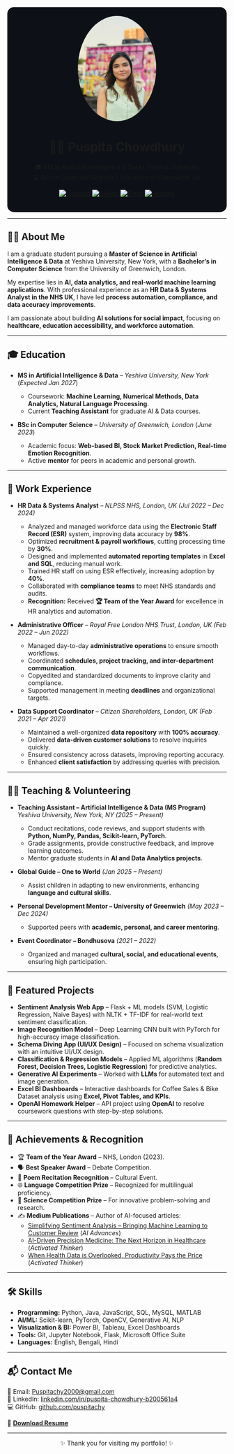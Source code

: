 <!-- Dark themed centered intro -->
<div align="center" style="background-color:#0d1117; padding:20px; border-radius:15px;">

<img src="IMG_2850.jpg" width="180" style="border-radius:50%;" alt="Puspita Chowdhury Photo"/>

# 👩‍💻 Puspita Chowdhury  
🎓 MS in Artificial Intelligence & Data | Yeshiva University  
💻 BSc in Computer Science | University of Greenwich, UK  

[![LinkedIn](https://img.shields.io/badge/LinkedIn-blue?style=for-the-badge&logo=linkedin)](http://linkedin.com/in/puspita-chowdhury-b200561a4) 
[![GitHub](https://img.shields.io/badge/GitHub-grey?style=for-the-badge&logo=github)](https://github.com/puspitachy) 
[![Email](https://img.shields.io/badge/Email-red?style=for-the-badge&logo=gmail)](mailto:Puspitachy2000@gmail.com) 
[![Resume](https://img.shields.io/badge/Resume-green?style=for-the-badge&logo=adobeacrobatreader)](resume.pdf)

</div>

---

## 👩‍💻 About Me
I am a graduate student pursuing a **Master of Science in Artificial Intelligence & Data** at Yeshiva University, New York, with a **Bachelor’s in Computer Science** from the University of Greenwich, London.  

My expertise lies in **AI, data analytics, and real-world machine learning applications**. With professional experience as an **HR Data & Systems Analyst in the NHS UK**, I have led **process automation, compliance, and data accuracy improvements**.  

I am passionate about building **AI solutions for social impact**, focusing on **healthcare, education accessibility, and workforce automation**.  

---

## 🎓 Education
- **MS in Artificial Intelligence & Data** – *Yeshiva University, New York* (*Expected Jan 2027*)  
  - Coursework: **Machine Learning, Numerical Methods, Data Analytics, Natural Language Processing**.  
  - Current **Teaching Assistant** for graduate AI & Data courses.  

- **BSc in Computer Science** – *University of Greenwich, London* (*June 2023*)  
  - Academic focus: **Web-based BI, Stock Market Prediction, Real-time Emotion Recognition**.  
  - Active **mentor** for peers in academic and personal growth.  

---

## 💼 Work Experience  

- **HR Data & Systems Analyst** – *NLPSS NHS, London, UK (Jul 2022 – Dec 2024)*  
  - Analyzed and managed workforce data using the **Electronic Staff Record (ESR)** system, improving data accuracy by **98%**.  
  - Optimized **recruitment & payroll workflows**, cutting processing time by **30%**.  
  - Designed and implemented **automated reporting templates** in **Excel and SQL**, reducing manual work.  
  - Trained HR staff on using ESR effectively, increasing adoption by **40%**.  
  - Collaborated with **compliance teams** to meet NHS standards and audits.  
  - **Recognition:** Received **🏆 Team of the Year Award** for excellence in HR analytics and automation.  

- **Administrative Officer** – *Royal Free London NHS Trust, London, UK (Feb 2022 – Jun 2022)*  
  - Managed day-to-day **administrative operations** to ensure smooth workflows.  
  - Coordinated **schedules, project tracking, and inter-department communication**.  
  - Copyedited and standardized documents to improve clarity and compliance.  
  - Supported management in meeting **deadlines** and organizational targets.  

- **Data Support Coordinator** – *Citizen Shareholders, London, UK (Feb 2021 – Apr 2021)*  
  - Maintained a well-organized **data repository** with **100% accuracy**.  
  - Delivered **data-driven customer solutions** to resolve inquiries quickly.  
  - Ensured consistency across datasets, improving reporting accuracy.  
  - Enhanced **client satisfaction** by addressing queries with precision.  

---

## 🧑‍🏫 Teaching & Volunteering  

- **Teaching Assistant – Artificial Intelligence & Data (MS Program)**  
  *Yeshiva University, New York, NY (2025 – Present)*  
  - Conduct recitations, code reviews, and support students with **Python, NumPy, Pandas, Scikit-learn, PyTorch**.  
  - Grade assignments, provide constructive feedback, and improve learning outcomes.  
  - Mentor graduate students in **AI and Data Analytics projects**.  

- **Global Guide – One to World** *(Jan 2025 – Present)*  
  - Assist children in adapting to new environments, enhancing **language and cultural skills**.  

- **Personal Development Mentor – University of Greenwich** *(May 2023 – Dec 2024)*  
  - Supported peers with **academic, personal, and career mentoring**.  

- **Event Coordinator – Bondhusova** *(2021 – 2022)*  
  - Organized and managed **cultural, social, and educational events**, ensuring high participation.  

---

## 📂 Featured Projects  

- **Sentiment Analysis Web App** – Flask + ML models (SVM, Logistic Regression, Naive Bayes) with NLTK + TF-IDF for real-world text sentiment classification.  
- **Image Recognition Model** – Deep Learning CNN built with PyTorch for high-accuracy image classification.  
- **Schema Diving App (UI/UX Design)** – Focused on schema visualization with an intuitive UI/UX design.  
- **Classification & Regression Models** – Applied ML algorithms (**Random Forest, Decision Trees, Logistic Regression**) for predictive analytics.  
- **Generative AI Experiments** – Worked with **LLMs** for automated text and image generation.  
- **Excel BI Dashboards** – Interactive dashboards for Coffee Sales & Bike Dataset analysis using **Excel, Pivot Tables, and KPIs**.  
- **OpenAI Homework Helper** – API project using **OpenAI** to resolve coursework questions with step-by-step solutions.  

---

## 🏅 Achievements & Recognition  

- 🏆 **Team of the Year Award** – NHS, London (2023).  
- 🗣️ **Best Speaker Award** – Debate Competition.  
- 🎤 **Poem Recitation Recognition** – Cultural Event.  
- 🌐 **Language Competition Prize** – Recognized for multilingual proficiency.  
- 🔬 **Science Competition Prize** – For innovative problem-solving and research.  
- ✍️ **Medium Publications** – Author of AI-focused articles:  
  - [Simplifying Sentiment Analysis – Bringing Machine Learning to Customer Review](https://medium.com/@puspitachy2000) (*AI Advances*)  
  - [AI-Driven Precision Medicine: The Next Horizon in Healthcare](https://medium.com/@puspitachy2000) (*Activated Thinker*)  
  - [When Health Data is Overlooked, Productivity Pays the Price](https://medium.com/@puspitachy2000) (*Activated Thinker*)  

---

## 🛠 Skills  

- **Programming:** Python, Java, JavaScript, SQL, MySQL, MATLAB  
- **AI/ML:** Scikit-learn, PyTorch, OpenCV, Generative AI, NLP  
- **Visualization & BI:** Power BI, Tableau, Excel Dashboards  
- **Tools:** Git, Jupyter Notebook, Flask, Microsoft Office Suite  
- **Languages:** English, Bengali, Hindi  

---

## 📬 Contact Me  

📧 Email: [Puspitachy2000@gmail.com](mailto:Puspitachy2000@gmail.com)  
🔗 LinkedIn: [linkedin.com/in/puspita-chowdhury-b200561a4](http://linkedin.com/in/puspita-chowdhury-b200561a4)  
💻 GitHub: [github.com/puspitachy](https://github.com/puspitachy)  

📄 **[Download Resume](resume.pdf)**  

---

<div align="center">
✨ Thank you for visiting my portfolio! ✨  
</div>
